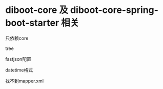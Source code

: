 # diboot-core 及 diboot-core-spring-boot-starter 相关

只依赖core

tree

fastjson配置

datetime格式

找不到mapper.xml